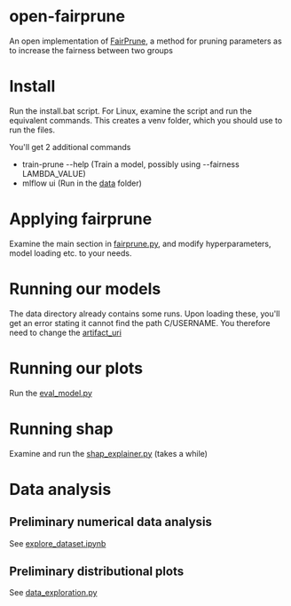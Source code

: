 # open-fairprune
An open implementation of [FairPrune](https://arxiv.org/abs/2203.02110), a method for pruning parameters as to increase the fairness between two groups

# Install
Run the install.bat script. For Linux, examine the script and run the equivalent commands. This creates a venv folder, which you should use to run the files.

You'll get 2 additional commands
* train-prune --help (Train a model, possibly using --fairness LAMBDA_VALUE)
* mlflow ui (Run in the [data](./data/) folder)

# Applying fairprune
Examine the main section in [fairprune.py](.\src\open_fairprune\fairprune.py), and modify hyperparameters, model loading etc. to your needs.

# Running our models
The data directory already contains some runs. Upon loading these, you'll get an error stating it cannot find the path C/USERNAME. You therefore need to change the [artifact_uri](.\data\mlruns\0\08a5ecfcb09b4ee9a9eaf8a1065198e0\meta.yaml)

# Running our plots
Run the [eval_model.py](.\src\open_fairprune\eval_model.py)

# Running shap
Examine and run the [shap_explainer.py](.\src\open_fairprune\shap_explainer.py) (takes a while)

# Data analysis
## Preliminary numerical data analysis
See [explore_dataset.ipynb](.\src\explore_dataset.ipynb)

## Preliminary distributional plots
See [data_exploration.py](.\src\open_fairprune\data_exploration.py)
